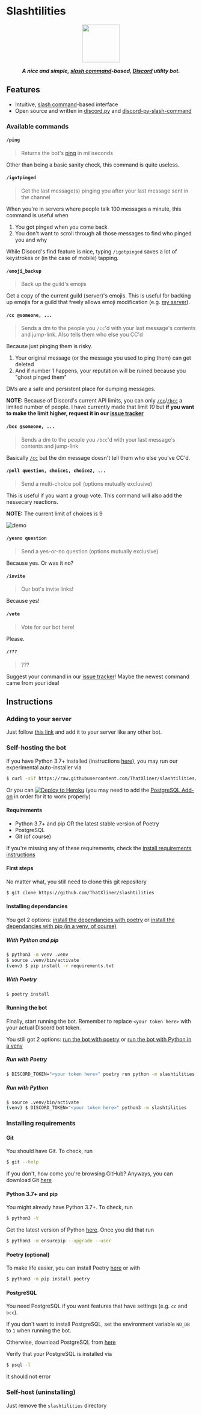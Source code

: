 # Slashtilities
<center>

<img src="./assets/banner.png" height="100"></img>

***A nice and simple, [slash command](https://discord.com/developers/docs/interactions/slash-commands#slash-commands)-based, [Discord](https://discord.com/) utility bot.***

</center>

## Features

 - Intuitive, [slash command](https://discord.com/developers/docs/interactions/slash-commands#slash-commands)-based interface
 - Open source and written in [discord.py](https://discordpy.readthedocs.io/) and [discord-py-slash-command](https://discord-py-slash-command.readthedocs.io)

### Available commands
#### `/ping`

> Returns the bot's [ping](https://www.rtr.at/TKP/service/rtr-nettest/help/test_result/netztestfaq_testergebnis_0300.en.html) in miliseconds

Other than being a basic sanity check, this command is quite useless.

#### `/igotpinged`

> Get the last message(s) pinging you after your last message sent in the channel

When you're in servers where people talk 100 messages a minute, this command is useful when

1. You got pinged when you come back
2. You don't want to scroll through all those messages to find who pinged you and why

While Discord's find feature is nice, typing `/igotpinged` saves a lot of keystrokes or (in the case of mobile) tapping.

#### `/emoji_backup`

> Back up the guild's emojis

Get a copy of the current guild (server)'s emojis. This is useful for backing up emojis for a guild that freely allows emoji modification (e.g. [my server](https://thatxliner.github.io/discord/server.html)).

#### `/cc @someone, ...`

> Sends a dm to the people you `/cc`'d with your last message's contents and jump-link. Also tells them who else you CC'd

Because just pinging them is risky.

1. Your original message (or the message you used to ping them) can get deleted
2. And if number 1 happens, your reputation will be ruined because you "ghost pinged them"

DMs are a safe and persistent place for dumping messages.

**NOTE:** Because of Discord's current API limits, you can only [`/cc`](#cc-someone-)/[`/bcc`](#bcc-someone-) a limited number of people. I have currently made that limit *10* but **if you want to make the limit higher, request it in our [issue tracker][issue]**

#### `/bcc @someone, ...`

> Sends a dm to the people you `/bcc`'d with your last message's contents and jump-link

Basically [`/cc`](#cc-someone-) but the dm message doesn't tell them who else you've CC'd.

#### `/poll question, choice1, choice2, ...`

> Send a multi-choice poll (options mutually exclusive)

This is useful if you want a group vote. This command will also add the nessecary reactions.

**NOTE:** The current limit of choices is 9

![demo](./multichoicepoll.png)

#### `/yesno question`

> Send a yes-or-no question (options mutually exclusive)

Because yes. Or was it no?

#### `/invite`

> Our bot's invite links!

Because yes!

#### `/vote`

> Vote for our bot here!

Please.

#### `/???`

> ???

Suggest your command in our [issue tracker][issue]! Maybe the newest command came from your idea!

[issue]: https://github.com/ThatXliner/slashtilities/issues

## Instructions

### Adding to your server

Just follow [this link](https://thatxliner.github.io/discord/bots/slashtilities.html) and add it to your server like any other bot.

### Self-hosting the bot

If you have Python 3.7+ installed (instructions [here](#python-37-and-pip)), you may run our experimental auto-installer via

```bash
$ curl -sSf https://raw.githubusercontent.com/ThatXliner/slashtilities/master/autoselfhost.py | python3 -
```

Or you can [![Deploy to Heroku](https://www.herokucdn.com/deploy/button.svg)](https://heroku.com/deploy?template=https://github.com/ThatXliner/slashtilities) (you may need to add the [PostgreSQL Add-on](https://elements.heroku.com/addons/heroku-postgresql) in order for it to work properly)

#### Requirements

 - Python 3.7+ and pip OR the latest stable version of Poetry
 - PostgreSQL
 - Git (of course)

If you're missing any of these requirements, check the [install requirements instructions](#installing-requirements)

#### First steps

No matter what, you still need to clone this git repository

```bash
$ git clone https://github.com/ThatXliner/slashtilities
```

#### Installing dependancies

You got 2 options: [install the dependancies with poetry](#with-poetry) or [install the dependancies with pip (in a venv, of course)](#with-python-and-pip)

##### With Python and pip

```bash
$ python3 -m venv .venv
$ source .venv/bin/activate
(venv) $ pip install -r requirements.txt
```

##### With Poetry

```bash
$ poetry install
```

#### Running the bot

Finally, start running the bot. Remember to replace `<your token here>` with your actual Discord bot token.

You still got 2 options: [run the bot with poetry](#run-with-poetry) or [run the bot with Python in a venv](#run-with-python)


##### Run with Poetry

```bash
$ DISCORD_TOKEN="<your token here>" poetry run python -m slashtilities
```

##### Run with Python

```bash
$ source .venv/bin/activate
(venv) $ DISCORD_TOKEN="<your token here>" python3 -m slashtilities
```

### Installing requirements

#### Git

You should have Git. To check, run

```bash
$ git --help
```

If you don't, how come you're browsing GitHub? Anyways, you can download Git [here](https://git-scm.com/downloads)

#### Python 3.7+ and pip

You might already have Python 3.7+. To check, run

```bash
$ python3 -V
```

Get the latest version of Python [here](https://www.python.org/downloads/). Once you did that run

```bash
$ python3 -m ensurepip --upgrade --user
```

#### Poetry (optional)

To make life easier, you can install Poetry [here](https://python-poetry.org/docs/#installation) or with

```bash
$ python3 -m pip install poetry
```

#### PostgreSQL

You need PostgreSQL if you want features that have settings (e.g. `cc` and `bcc`).

If you don't want to install PostgreSQL, set the environment variable `NO_DB` to `1` when running the bot.

Otherwise, download PostgreSQL from [here](https://www.postgresql.org/download/)

Verify that your PostgreSQL is installed via

```bash
$ psql -l
```

It should not error

### Self-host (uninstalling)

Just remove the `slashtilities` directory
